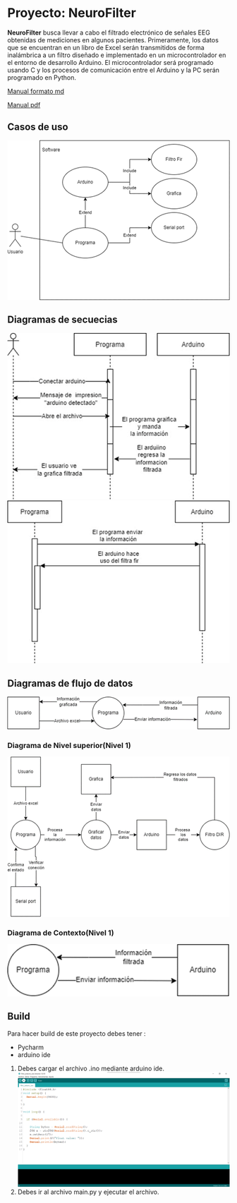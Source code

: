 # Proyecto: NeuroFilter

**NeuroFilter** busca llevar a cabo el filtrado electrónico de señales EEG obtenidas de 
mediciones en algunos pacientes. Primeramente, los datos que se encuentran en 
un libro de Excel serán transmitidos de forma inalámbrica a un filtro diseñado e 
implementado en un microcontrolador en el entorno de desarrollo Arduino. El 
microcontrolador será programado usando C y los procesos de comunicación entre 
el Arduino y la PC serán programado en Python. 

[Manual formato md](docs/manual.md)

[Manual pdf](manual.pdf)

## Casos de uso
![Casos de usos.png](docs/casos_uso.png)


## Diagramas de secuecias
![img.png](docs/img.png)
![img_1.png](docs/img_1.png)
## Diagramas de flujo de datos
![img_2.png](docs/img_2.png)
### Diagrama de Nivel superior(Nivel 1)
![img_3.png](docs/img_3.png)
### Diagrama de Contexto(Nivel 1)
![img_5.png](docs/img_5.png)

## Build

Para hacer build de este proyecto debes tener :

- Pycharm
- arduino ide

1. Debes cargar el archivo .ino mediante arduino ide.
![img_8.png](docs/img_8.png)
2. Debes ir al archivo main.py y ejecutar el archivo.

